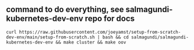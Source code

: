 ## command to do everything, see salmagundi-kubernetes-dev-env repo for docs 

`curl https://raw.githubusercontent.com/joeyamst/setup-from-scratch-dev-env/main/setup-from-scratch.sh | bash && cd salmagundi/salmagundi-kubernetes-dev-env && make cluster && make oov`
